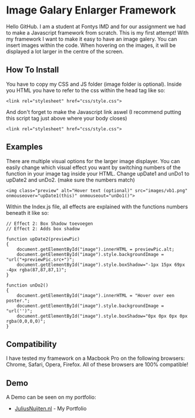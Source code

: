 # Image Galary Enlarger Framework

Hello GitHub. I am a student at Fontys IMD and for our assignment we had to make a Javascript framework from scratch. This is my first attempt! With my framework I want to make it easy to have an image galery. You can insert images within the code. When hovering on the images, it will be displayed a lot larger in the centre of the screen.

## How To Install

You have to copy my CSS and JS folder (image folder is optional). Inside you HTML you have to refer to the css within the head tag like so:

```
<link rel="stylesheet" href="css/style.css">
```

And don't forget to make the Javascript link aswel (I recommend putting this script tag just above where your body closes)
```
<link rel="stylesheet" href="css/style.css">
```

## Examples

There are multiple visual options for the larger image displayer. You can easily change which visual effect you want by switching numbers of the function in your image tag inside your HTML. Change upDate1 and unDo1 to upDate2 and unDo2. (make sure the numbers match)

```
<img class="preview" alt="Hover text (optional)" src="images/vb1.png" onmouseover="upDate1(this)" onmouseout="unDo1()">
```

Within the Index.js file, all effects are explained with the functions numbers beneath it like so:

```
// Effect 2: Box Shadow toevoegen
// Effect 2: Adds box shadow

function upDate2(previewPic)
{
    document.getElementById("image").innerHTML = previewPic.alt;
    document.getElementById("image").style.backgroundImage = "url("+previewPic.src+")"; 
    document.getElementById("image").style.boxShadow="-1px 15px 69px -4px rgba(87,87,87,1)";
}

function unDo2()
{
    document.getElementById("image").innerHTML = "Hover over een poster.";
    document.getElementById("image").style.backgroundImage = "url('')";
    document.getElementById("image").style.boxShadow="0px 0px 0px 0px rgba(0,0,0,0)";
}
```

## Compatibility

I have tested my framework on a Macbook Pro on the following browsers: Chrome, Safari, Opera, Firefox. All of these browsers are 100% compatible!


## Demo

A Demo can be seen on my portfolio: 
* [JuliusNuijten.nl](http://www.juliusnuijten.nl/fwork/index.html) - My Portfolio
